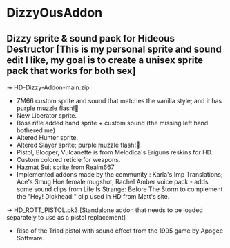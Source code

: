 # DizzyOusAddon

Dizzy sprite & sound pack for Hideous Destructor [This is my personal sprite and sound edit I like, my goal is to create a unisex sprite pack that works for both sex]
-------------------------------------------------
-> HD-Dizzy-Addon-main.zip
- ZM66 custom sprite and sound that matches the vanilla style; and it has purple muzzle flash!💜
- New Liberator sprite.
- Boss rifle added hand sprite + custom sound (the missing left hand bothered me)
- Altered Hunter sprite.
- Altered Slayer sprite; purple muzzle flash!💜
- Pistol, Blooper, Vulcanette is from Melodica's Eriguns reskins for HD.
- Custom colored reticle for weapons.
- Hazmat Suit sprite from Realm667
- Implemented addons made by the community : Karla's Imp Translations; Ace's Smug Hoe female mugshot; Rachel Amber voice pack - adds some sound clips from Life Is Strange: Before The Storm to complement the "Hey! Dickhead!" clip used in HD from Matt's site.

-> HD_ROTT_PISTOL.pk3 [Standalone addon that needs to be loaded separately to use as a pistol replacement] 
- Rise of the Triad pistol with sound effect from the 1995 game by Apogee Software.
